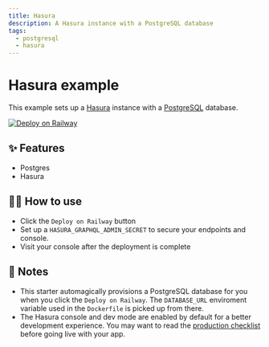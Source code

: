 ```yaml
---
title: Hasura
description: A Hasura instance with a PostgreSQL database
tags:
  - postgresql
  - hasura
---
```


# Hasura example

This example sets up a [Hasura](https://hasura.io/opensource/) instance with a [PostgreSQL](https://www.postgresql.org/) database.

[![Deploy on Railway](https://railway.app/button.svg)](https://railway.app/new?template=https%3A%2F%2Fgithub.com%2Frailwayapp%2Fexamples%2Ftree%2Fmaster%2Fexamples%2Fhasura&plugins=postgresql&envs=HASURA_GRAPHQL_ADMIN_SECRET&HASURA_GRAPHQL_ADMIN_SECRETDesc=To+secure+your+GraphQL+endpoint+and+the+Hasura+console.)

## ✨ Features

- Postgres
- Hasura

## 💁‍♀️ How to use

- Click the `Deploy on Railway` button
- Set up a `HASURA_GRAPHQL_ADMIN_SECRET` to secure your endpoints and console.
- Visit your console after the deployment is complete

## 📝 Notes

- This starter automagically provisions a PostgreSQL database for you when you click the `Deploy on Railway`. The `DATABASE_URL` enviroment variable used in the `Dockerfile` is picked up from there.
- The Hasura console and dev mode are enabled by default for a better development experience. You may want to read the [production checklist](https://hasura.io/docs/latest/graphql/core/deployment/production-checklist.html) before going live with your app.
